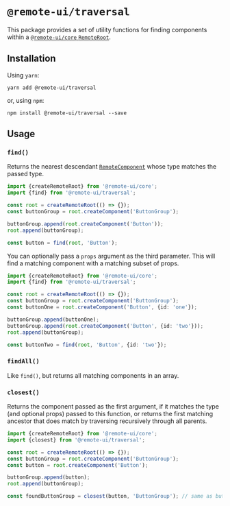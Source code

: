 # `@remote-ui/traversal`

This package provides a set of utility functions for finding components within a [`@remote-ui/core` `RemoteRoot`](../core#remoteroot).

## Installation

Using `yarn`:

```
yarn add @remote-ui/traversal
```

or, using `npm`:

```
npm install @remote-ui/traversal --save
```

## Usage

### `find()`

Returns the nearest descendant [`RemoteComponent`](../core#remotecomponent) whose type matches the passed type.

```ts
import {createRemoteRoot} from '@remote-ui/core';
import {find} from '@remote-ui/traversal';

const root = createRemoteRoot(() => {});
const buttonGroup = root.createComponent('ButtonGroup');

buttonGroup.append(root.createComponent('Button'));
root.append(buttonGroup);

const button = find(root, 'Button');
```

You can optionally pass a `props` argument as the third parameter. This will find a matching component with a matching subset of props.

```ts
import {createRemoteRoot} from '@remote-ui/core';
import {find} from '@remote-ui/traversal';

const root = createRemoteRoot(() => {});
const buttonGroup = root.createComponent('ButtonGroup');
const buttonOne = root.createComponent('Button', {id: 'one'});

buttonGroup.append(buttonOne);
buttonGroup.append(root.createComponent('Button', {id: 'two'}));
root.append(buttonGroup);

const buttonTwo = find(root, 'Button', {id: 'two'});
```

### `findAll()`

Like `find()`, but returns all matching components in an array.

### `closest()`

Returns the component passed as the first argument, if it matches the type (and optional props) passed to this function, or returns the first matching ancestor that does match by traversing recursively through all parents.

```ts
import {createRemoteRoot} from '@remote-ui/core';
import {closest} from '@remote-ui/traversal';

const root = createRemoteRoot(() => {});
const buttonGroup = root.createComponent('ButtonGroup');
const button = root.createComponent('Button');

buttonGroup.append(button);
root.append(buttonGroup);

const foundButtonGroup = closest(button, 'ButtonGroup'); // same as buttonGroup
```
